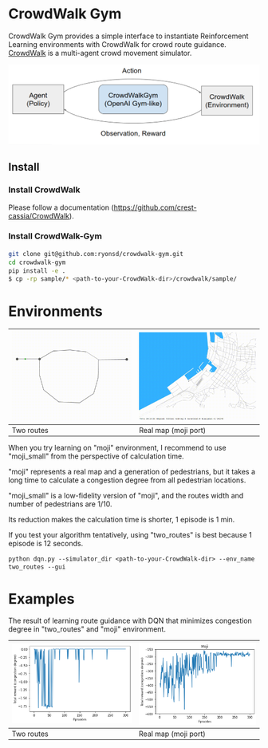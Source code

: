 # CrowdWalk Gym
CrowdWalk Gym provides a simple interface to instantiate Reinforcement Learning environments with CrowdWalk for crowd route guidance.  
[CrowdWalk](https://github.com/crest-cassia/CrowdWalk) is a multi-agent crowd movement simulator.

![overview](docs/overview.png)


## Install

### Install CrowdWalk

Please follow a documentation (https://github.com/crest-cassia/CrowdWalk).

### Install CrowdWalk-Gym
```bash
git clone git@github.com:ryonsd/crowdwalk-gym.git
cd crowdwalk-gym
pip install -e .
$ cp -rp sample/* <path-to-your-CrowdWalk-dir>/crowdwalk/sample/
```


# Environments
| ![two_routes](docs/two_routes.gif)          | ![moji](docs/moji.gif) |
| ----------------------------------------- | ------------------------------------- |
| Two routes | Real map (moji port) |

When you try learning on "moji" environment, I recommend to use "moji_small" from the perspective of calculation time.

"moji" represents a real map and a generation of pedestrians, but it takes a long time to calculate a congestion degree from all pedestrian locations.

"moji_small" is a low-fidelity version of "moji", and the routes width and number of pedestrians are 1/10.

Its reduction makes the calculation time is shorter, 1 episode is 1 min.

If you test your algorithm tentatively, using "two_routes" is best because 1 episode is 12 seconds.

```
python dqn.py --simulator_dir <path-to-your-CrowdWalk-dir> --env_name two_routes --gui
```

# Examples
The result of learning route guidance with DQN that minimizes congestion degree in "two_routes" and "moji" environment.

| ![result](docs/result_two_routes.png)          | ![result](docs/result_moji.png) |
| ----------------------------------------- | ------------------------------------- |
| Two routes | Real map (moji port) |



